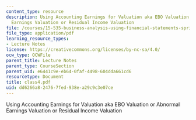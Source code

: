 ```yaml
---
content_type: resource
description: Using Accounting Earnings for Valuation aka EBO Valuation or Abnormal
  Earnings Valuation or Residual Income Valuation
file: /courses/15-535-business-analysis-using-financial-statements-spring-2003/dd6266a824767fed938ea29c9c3e07ce_class4.pdf
file_type: application/pdf
learning_resource_types:
- Lecture Notes
license: https://creativecommons.org/licenses/by-nc-sa/4.0/
ocw_type: OCWFile
parent_title: Lecture Notes
parent_type: CourseSection
parent_uid: e6441c9e-eb64-0faf-4498-604dda661cd6
resourcetype: Document
title: class4.pdf
uid: dd6266a8-2476-7fed-938e-a29c9c3e07ce
---
```

Using Accounting Earnings for Valuation aka EBO Valuation or Abnormal Earnings Valuation or Residual Income Valuation